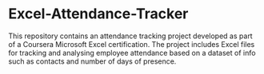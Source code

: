# Excel-Attendance-Tracker
This repository contains an attendance tracking project developed as part of a Coursera Microsoft Excel certification. The project includes Excel files for tracking and analysing employee attendance based on a dataset of info such as contacts and number of days of presence.

